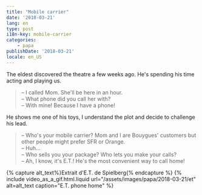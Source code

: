 ```yaml
---
title: "Mobile carrier"
date: '2018-03-21'
lang: en
type: post
i18n-key: mobile-carrier
categories:
    - papa
publishDate: '2018-03-21'
locale: en_US
---
```


The eldest discovered the theatre a few weeks ago. He's spending his time acting and playing us.

<!-- more -->

> – I called Mom. She'll be here in an hour.  
> – What phone did you call her with?  
> – With mine! Because I have a phone!

He shows me one of his toys, I understand the plot and decide to challenge his lead.

> – Who's your mobile carrier? Mom and I are Bouygues' customers but other people might prefer SFR or Orange.  
> – Huh…  
> – Who sells you your package? Who lets you make your calls?  
> – Ah, I know, it's E.T.! He's the most convenient way to call home!

{% capture alt_text%}Extrait d'E.T. de Spielberg{% endcapture %}
{% include video_as_a_gif.html.liquid
    url="/assets/images/papa/2018-03-21/et"
    alt=alt_text
    caption="E.T. phone home"
%}



